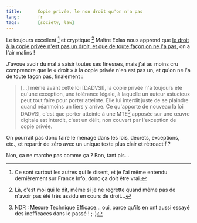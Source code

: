 ```yaml
---
title:      Copie privée, le non droit qu'on n'a pas
lang:       fr
tags:       [society, law]
---
```


Le toujours excellent [^1] et cryptique [^2] Maître Eolas nous apprend que [le droit à la copie privée n'est pas un droit, et que de toute façon on ne l'a pas](http://maitre-eolas.fr/2008/06/25/1016-affaire-mulholland-drive-clap-de-fin), on a l'air malins !


J'avoue avoir du mal à saisir toutes ses finesses, mais j'ai au moins cru comprendre que le « droit » à la copie privée n'en est pas un, et qu'on ne l'a de toute façon pas, finalement :

> […] même avant cette loi [DADVSI], la copie privée n'a toujours été qu'une exception, une tolérance légale, à laquelle un auteur astucieux peut tout faire pour porter atteinte. Elle lui interdit juste de se plaindre quand néanmoins un tiers y arrive. Ce qu'apporte de nouveau la loi DADVSI, c'est que porter atteinte à une MTE[^3] apposée sur une œuvre digitale est interdit, c'est un délit, non couvert par l'exception de copie privée.

On pourrait pas donc faire le ménage dans les lois, décrets, exceptions, etc., et repartir de zéro avec un unique texte plus clair et rétroactif ?

Non, ça ne marche pas comme ça ? Bon, tant pis…

[^1]: Ce sont surtout les autres qui le disent, et je l'ai même entendu dernièrement sur France Info, donc ça doit être vrai.

[^2]: Là, c'est moi qui le dit, même si je ne regrette quand même pas de n'avoir pas été très assidu en cours de droit…

[^3]: NDR : Mesure Technique Efficace… oui, parce qu'ils en ont aussi essayé des inefficaces dans le passé ! ;-)
